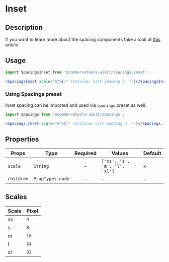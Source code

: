 # Inset

## Description

If you want to learn more about the spacing components take a look at
[this](https://medium.com/eightshapes-llc/space-in-design-systems-188bcbae0d62)
article.

## Usage

```jsx
import SpacingsInset from '@commercetools-uikit/spacings-inset';

<SpacingsInset scale="m">{/* Container with padding 🎉  */}</SpacingsInset>;
```

### Using Spacings preset

Inset spacing can be imported and used via `spacings` preset as well.

```jsx
import Spacings from '@commercetools-uikit/spacings';

<Spacings.Inset scale="m">{/* Container with padding 🎉  */}</Spacings.Inset>;
```

## Properties

| Props      | Type             | Required | Values                        | Default |
| ---------- | ---------------- | :------: | ----------------------------- | ------- |
| `scale`    | `String`         |    -     | `['xs', 's', 'm', 'l', 'xl']` | `x`     |
| `children` | `PropTypes.node` |    -     | -                             | -       |

## Scales

| Scale | Pixel |
| :---- | :---- |
| xs    | `4`   |
| s     | `8`   |
| m     | `16`  |
| l     | `24`  |
| xl    | `32`  |
